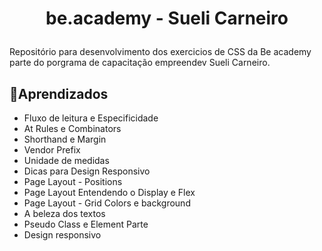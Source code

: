 <h1 align="center">
   <p>be.academy - Sueli Carneiro</p>
</h1> 

Repositório para desenvolvimento dos exercicios de CSS da Be academy parte do porgrama de capacitação empreendev Sueli Carneiro.

## 🌱Aprendizados
- Fluxo de leitura e Especificidade 
- At Rules e Combinators 
- Shorthand e Margin 
- Vendor Prefix 
- Unidade de medidas
- Dicas para Design Responsivo
- Page Layout - Positions 
- Page Layout Entendendo o Display e Flex 
- Page Layout - Grid Colors e background 
- A beleza dos textos 
- Pseudo Class e Element Parte 
- Design responsivo
